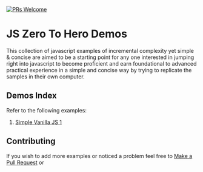 [![PRs Welcome](https://img.shields.io/badge/PRs-welcome-brightgreen.svg?style=flat-square)](https://makeapullrequest.com)
# JS Zero To Hero Demos
This collection of javascript examples of incremental complexity yet simple & concise are aimed to be a starting point for any one interested in jumping right into javascript to become proficient and earn foundational to advanced practical experience in a simple and concise way by trying to replicate the samples in their own computer.

## Demos Index
Refer to the following examples:
1. [Simple Vanilla JS 1](./simple-vanilla-js-1/README.md)

## Contributing
If you wish to add more examples or noticed a problem feel free to [Make a Pull Request](https://makeapullrequest.com/) or 